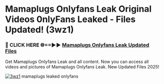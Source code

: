 # Mamaplugs Onlyfans Leak Original Videos 0nlyFans Leaked - Files Updated! (3wz1)

<h3>🔴 CLICK HERE 🌐==►► <a href="https://tinyurl.com/brd5kh86" rel="nofollow">Mamaplugs Onlyfans Leak Updated Files</a></h3>

Get Mamaplugs Onlyfans Leak and all content. Now you can access all videos and pictures of Mamaplugs Onlyfans Leak. New Updated Files 2025!

[![3wz1](https://i.imgur.com/K7sEzmb.gif)](https://tinyurl.com/brd5kh86)
mamaplugs leaked onlyfans